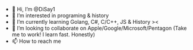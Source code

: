 - 👋 Hi, I’m @DiSay1
- 👀 I’m interested in programing & history
- 🌱 I’m currently learning Golang, C#, C/C++, JS & History ><
- 💞️ I’m looking to collaborate on Apple/Google/Microsoft/Pentagon (Take me to work! I learn fast. Honestly)
- 📫 How to reach me 

<!---
DiSay1/DiSay1 is a ✨ special ✨ repository because its `README.md` (this file) appears on your GitHub profile.
You can click the Preview link to take a look at your changes.
--->
